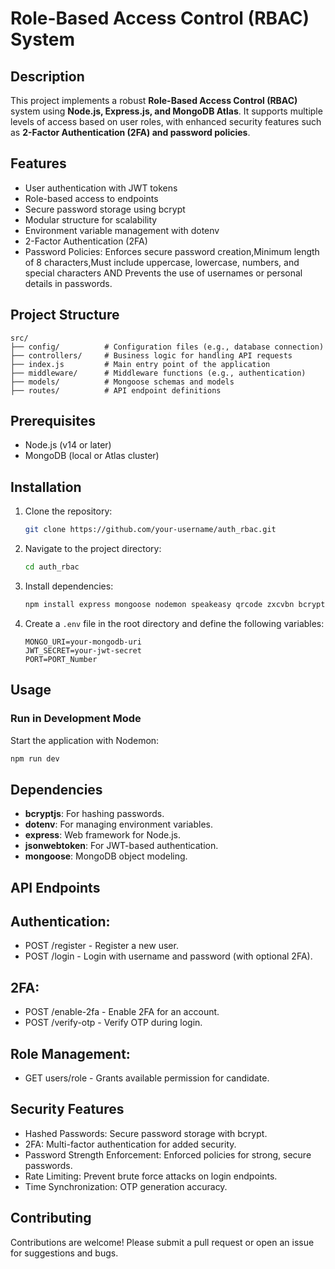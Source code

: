 
# Role-Based Access Control (RBAC) System

## Description

This project implements a robust **Role-Based Access Control (RBAC)** system using **Node.js, Express.js, and MongoDB Atlas**. It supports multiple levels of access based on user roles, with enhanced security features such as **2-Factor Authentication (2FA) and password policies**.

## Features

- User authentication with JWT tokens
- Role-based access to endpoints
- Secure password storage using bcrypt
- Modular structure for scalability
- Environment variable management with dotenv
- 2-Factor Authentication (2FA)
- Password Policies: Enforces secure password creation,Minimum length of 8 characters,Must include uppercase, lowercase, numbers, and special characters AND Prevents the use of usernames or personal details in passwords.

## Project Structure

```
src/
├── config/          # Configuration files (e.g., database connection)
├── controllers/     # Business logic for handling API requests
├── index.js         # Main entry point of the application
├── middleware/      # Middleware functions (e.g., authentication)
├── models/          # Mongoose schemas and models
├── routes/          # API endpoint definitions
```

## Prerequisites

- Node.js (v14 or later)
- MongoDB (local or Atlas cluster)

## Installation

1. Clone the repository:
   ```bash
   git clone https://github.com/your-username/auth_rbac.git
   ```
2. Navigate to the project directory:
   ```bash
   cd auth_rbac
   ```
3. Install dependencies:
   ```bash
   npm install express mongoose nodemon speakeasy qrcode zxcvbn bcryptjs jsonwebtoken
   ```
4. Create a `.env` file in the root directory and define the following variables:
   ```env
   MONGO_URI=your-mongodb-uri
   JWT_SECRET=your-jwt-secret
   PORT=PORT_Number
   ```

## Usage

### Run in Development Mode
Start the application with Nodemon:
```bash
npm run dev
```

## Dependencies

- **bcryptjs**: For hashing passwords.
- **dotenv**: For managing environment variables.
- **express**: Web framework for Node.js.
- **jsonwebtoken**: For JWT-based authentication.
- **mongoose**: MongoDB object modeling.

## API Endpoints
## Authentication:
- POST /register - Register a new user.
- POST /login - Login with username and password (with optional 2FA).
## 2FA:
- POST /enable-2fa - Enable 2FA for an account.
- POST /verify-otp - Verify OTP during login.
## Role Management: 
- GET users/role - Grants available permission for candidate.

## Security Features

- Hashed Passwords: Secure password storage with bcrypt.
- 2FA: Multi-factor authentication for added security.
- Password Strength Enforcement: Enforced policies for strong, secure passwords.
- Rate Limiting: Prevent brute force attacks on login endpoints.
- Time Synchronization: OTP generation accuracy.

## Contributing

Contributions are welcome! Please submit a pull request or open an issue for suggestions and bugs.


